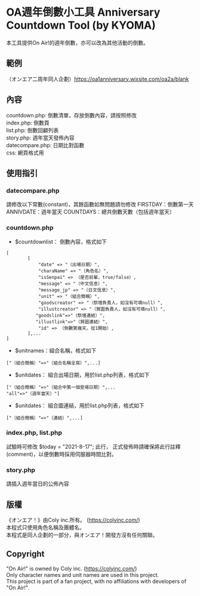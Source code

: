 # OA週年倒數小工具  Anniversary Countdown Tool (by KYOMA)

本工具提供On Air!的週年倒數，亦可以改為其他活動的倒數。

## 範例
（オンエア二周年同人企劃）https://oa1anniversary.wixsite.com/oa2a/blank

## 內容
countdown.php: 倒數清單，存放倒數內容，請按照修改  
index.php: 倒數頁  
list.php: 倒數回顧列表  
story.php: 週年當天發佈內容  
datecompare.php: 日期比對函數  
css: 網頁格式用  

## 使用指引
### datecompare.php
請修改以下常數(constant)，其餘函數如無問題請勿修改
FIRSTDAY：倒數第一天
ANNIVDATE：週年當天
COUNTDAYS：總共倒數天數（包括週年當天）  

### countdown.php
- $countdownlist： 倒數內容，格式如下
```
[
        [
            "date" => "（出場日期）",
            "charaName" => "（角色名）",
            "isSenpai" => （是否前輩，true/false）,
            "message" => "（中文信息）",
            "message_jp" => "（日文信息）",
            "unit" => "（組合簡稱）",
            "goodscreator" => "（祭壇負責人，如沒有可填null）",
            "illustcreator" => "（賀圖負責人，如沒有可填null）",
           "goodslink"=>"（祭壇連結）",
           "illustlink"=>"（賀圖連結）",
            "id" => （倒數第幾天，從1開始）,
        ],...
]
```
- $unitnames：組合名稱，格式如下
```
["（組合簡稱）"=>"（組合名稱全寫）",...]
```

- $unitdates： 組合出場日期，用於list.php列表，格式如下
```
["（組合簡稱）"=>"（組合中第一個登場日期）",...
"all"=>"（週年當天）"]
```

- $unitdates： 組合圖連結，用於list.php列表，格式如下
```
["（組合簡稱）"=>"（連結）",...]
```

### index.php, list.php
試驗時可修改 $today = "2021-8-17"; 此行， 正式發佈時請確保將此行註釋(comment)，以便倒數時採用伺服器時間比對。

### story.php
請插入週年當日的公佈內容

## 版權
《オンエア！》由Coly inc.所有。 (https://colyinc.com/)  
本程式只使用角色名稱及團體名。  
本程式是同人企劃的一部分，與オンエア！開發方沒有任何關聯。  

## Copyright
"On Air!" is owned by Coly inc. (https://colyinc.com/)  
Only character names and unit names are used in this project.  
This project is part of a fan project, with no affiliations with developers of "On Air!".  